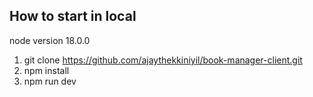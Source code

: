 ## How to start in local
node version 18.0.0
1. git clone https://github.com/ajaythekkiniyil/book-manager-client.git
2. npm install
3. npm run dev
